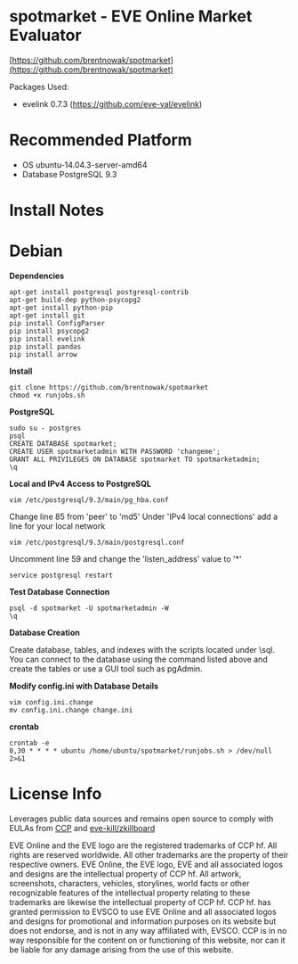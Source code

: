 spotmarket - EVE Online Market Evaluator
==================

[https://github.com/brentnowak/spotmarket](https://github.com/brentnowak/spotmarket)

Packages Used:
* evelink 0.7.3 (https://github.com/eve-val/evelink)


Recommended Platform
==================
* OS ubuntu-14.04.3-server-amd64
* Database PostgreSQL 9.3


Install Notes
==================

# Debian

**Dependencies**
```shell 
apt-get install postgresql postgresql-contrib  
apt-get build-dep python-psycopg2
apt-get install python-pip
apt-get install git
pip install ConfigParser
pip install psycopg2
pip install evelink
pip install pandas
pip install arrow
```

**Install**
```shell
git clone https://github.com/brentnowak/spotmarket
chmod +x runjobs.sh
```

**PostgreSQL**
```shell
sudo su - postgres
psql
CREATE DATABASE spotmarket;
CREATE USER spotmarketadmin WITH PASSWORD 'changeme';
GRANT ALL PRIVILEGES ON DATABASE spotmarket TO spotmarketadmin;
\q
```

**Local and IPv4 Access to PostgreSQL**
```shell
vim /etc/postgresql/9.3/main/pg_hba.conf
```
Change line 85 from 'peer' to 'md5'
Under 'IPv4 local connections' add a line for your local network

```shell
vim /etc/postgresql/9.3/main/postgresql.conf
```
Uncomment line 59 and change the 'listen_address' value to '*'

```shell
service postgresql restart
```

**Test Database Connection**

```shell
psql -d spotmarket -U spotmarketadmin -W
\q
```

**Database Creation**

Create database, tables, and indexes with the scripts located under \sql.  
You can connect to the database using the command listed above and create the tables or use a GUI tool such as pgAdmin.  

**Modify config.ini with Database Details**
```shell
vim config.ini.change
mv config.ini.change change.ini
```

**crontab**
```shell 
crontab -e
0,30 * * * * ubuntu /home/ubuntu/spotmarket/runjobs.sh > /dev/null 2>&1
```

License Info
==================

Leverages public data sources and remains open source to comply with EULAs from [CCP](https://developers.eveonline.com/resource/license-agreement) and [eve-kill/zkillboard](https://beta.eve-kill.net/information/legal/)

EVE Online and the EVE logo are the registered trademarks of CCP hf. All rights are reserved worldwide. All other trademarks are the property of their respective owners. EVE Online, the EVE logo, EVE and all associated logos and designs are the intellectual property of CCP hf. All artwork, screenshots, characters, vehicles, storylines, world facts or other recognizable features of the intellectual property relating to these trademarks are likewise the intellectual property of CCP hf. CCP hf. has granted permission to EVSCO to use EVE Online and all associated logos and designs for promotional and information purposes on its website but does not endorse, and is not in any way affiliated with, EVSCO. CCP is in no way responsible for the content on or functioning of this website, nor can it be liable for any damage arising from the use of this website.
